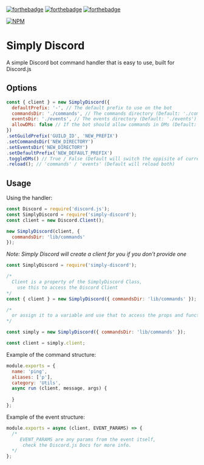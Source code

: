 [![forthebadge](https://forthebadge.com/images/badges/made-with-javascript.svg)](https://forthebadge.com)
[![forthebadge](https://forthebadge.com/images/badges/not-a-bug-a-feature.svg)](https://forthebadge.com)
[![forthebadge](https://forthebadge.com/images/badges/check-it-out.svg)](https://forthebadge.com)

[![NPM](https://nodei.co/npm/simply-discord.png)](https://nodei.co/npm/simply-discord/)

# Simply Discord

A simple Discord bot command handler that is easy to use, built for Discord.js

## Options

```js
const { client } = new SimplyDiscord({
  defaultPrefix: '-', // The default prefix to use on the bot
  commandsDir: './commands', // The commands directory (Default: './commands')
  eventsDir: './events', // The events directory (Default: './events')
  allowDMs: false // If the bot should allow commands in DMs (Default: True)
})
.setGuildPrefix('GUILD_ID', 'NEW_PREFIX')
.setCommandsDir('NEW_DIRECTORY')
.setEventsDir('NEW_DIRECTORY')
.setDefaultPrefix('NEW_DEFAULT_PREFIX')
.toggleDMs() // True / False (Default will switch the oppisite of current state)
.reload(); // 'commands' / 'events' (Default will reload both)
```

## Usage

Using the handler:
```js
const Discord = require('discord.js');
const SimplyDiscord = require('simply-discord');
const client = new Discord.Client();

new SimplyDiscord(client, {
  commandsDir: 'lib/commands'
});
```
*Note: Simply Discord will create a client for you if you don't provide one*
```js
const SimplyDiscord = require('simply-discord');

/*
  Client is a property of the SimplyDiscord Class, 
    use this to access the Discord Client
*/
const { client } = new SimplyDiscord({ commandsDir: 'lib/commands' });

/*
  or assign it to a variable and use that to access the props and functions
*/

const simply = new SimplyDiscord({ commandsDir: 'lib/commands' });

const client = simply.client;
```

Example of the command structure:
```js
module.exports = {
  name: 'ping',
  aliases: ['p'],
  category: 'Utils',
  async run (client, message, args) {
    
  }
};
```

Example of the event structure:
```js
module.exports = async (client, EVENT_PARAMS) => {
  /* 
     EVENT_PARAMS are any params from the event itself, 
      check the Discord.js Docs for more info.
  */ 
};
```
